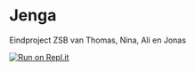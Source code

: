 Jenga
=====

Eindproject ZSB van Thomas, Nina, Ali en Jonas

[![Run on Repl.it](https://repl.it/badge/github/JonasHans/Jenga)](https://repl.it/github/JonasHans/Jenga)